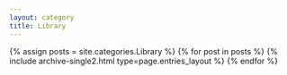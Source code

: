 ```yaml
---
layout: category
title: Library
---
```



{% assign posts = site.categories.Library %}
{% for post in posts %} {% include archive-single2.html type=page.entries_layout %} {% endfor %}
